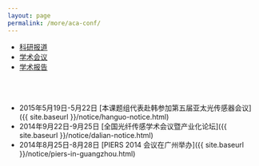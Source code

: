 ```yaml
---
layout: page
permalink: /more/aca-conf/
---
```


<div class="navbar center third">
<ul>
    <li><a href="{{ "/more" | prepend: site.baseurl }}">科研报道</a></li>
    <li class="active"><a href="{{ "/aca-conf" | prepend: "/more" | prepend: site.baseurl }}">学术会议</a></li>
    <li><a href="{{ "/visitor" | prepend: "/more" | prepend: site.baseurl }}">学术报告</a></li>
</ul>
</div>

<br>
<br>

+ 2015年5月19日-5月22日
  [本课题组代表赴韩参加第五届亚太光传感器会议]({{ site.baseurl }}/notice/hanguo-notice.html)<br>
+ 2014年9月22日-9月25日
  [全国光纤传感学术会议暨产业化论坛]({{ site.baseurl }}/notice/dalian-notice.html)<br>
+ 2014年8月25日-8月28日
  [PIERS 2014 会议在广州举办]({{ site.baseurl }}/notice/piers-in-guangzhou.html)<br>
